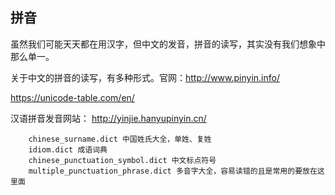 ## 拼音

虽然我们可能天天都在用汉字，但中文的发音，拼音的读写，其实没有我们想象中那么单一。

关于中文的拼音的读写，有多种形式。官网：http://www.pinyin.info/

https://unicode-table.com/en/

汉语拼音发音网站：
http://yinjie.hanyupinyin.cn/



```text
    chinese_surname.dict 中国姓氏大全，单姓、复姓
    idiom.dict 成语词典
    chinese_punctuation_symbol.dict 中文标点符号
    multiple_punctuation_phrase.dict 多音字大全，容易读错的且是常用的要放在这里面
```
 